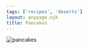 ```yaml
---
tags: ['recipes', 'deserts']
layout: anypage.njk
title: Pancakes
---
```


![pancakes](/img/pancakes.jpg)